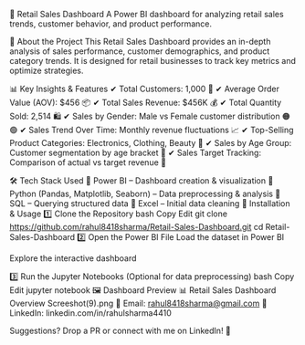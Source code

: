 🛒 Retail Sales Dashboard
A Power BI dashboard for analyzing retail sales trends, customer behavior, and product performance.


📌 About the Project
This Retail Sales Dashboard provides an in-depth analysis of sales performance, customer demographics, and product category trends. It is designed for retail businesses to track key metrics and optimize strategies.

📊 Key Insights & Features
✔ Total Customers: 1,000 👥
✔ Average Order Value (AOV): $456 📦
✔ Total Sales Revenue: $456K 💰
✔ Total Quantity Sold: 2,514 🛍️
✔ Sales by Gender: Male vs Female customer distribution 🟠🟢
✔ Sales Trend Over Time: Monthly revenue fluctuations 📈
✔ Top-Selling Product Categories: Electronics, Clothing, Beauty 🏬
✔ Sales by Age Group: Customer segmentation by age bracket 🎯
✔ Sales Target Tracking: Comparison of actual vs target revenue 🚀

🛠 Tech Stack Used
🔹 Power BI – Dashboard creation & visualization
🔹 Python (Pandas, Matplotlib, Seaborn) – Data preprocessing & analysis
🔹 SQL – Querying structured data
🔹 Excel – Initial data cleaning
🚀 Installation & Usage
1️⃣ Clone the Repository
bash
Copy
Edit
git clone https://github.com/rahul8418sharma/Retail-Sales-Dashboard.git
cd Retail-Sales-Dashboard
2️⃣ Open the Power BI File
Load the dataset in Power BI

Explore the interactive dashboard

3️⃣ Run the Jupyter Notebooks (Optional for data preprocessing)
bash
Copy
Edit
jupyter notebook
🖼️ Dashboard Preview
📊 Retail Sales Dashboard Overview
Screeshot(9).png
📩 Email: rahul8418sharma@gmail.com
💼 LinkedIn: linkedin.com/in/rahulsharma4410

Suggestions? Drop a PR or connect with me on LinkedIn! 🚀


